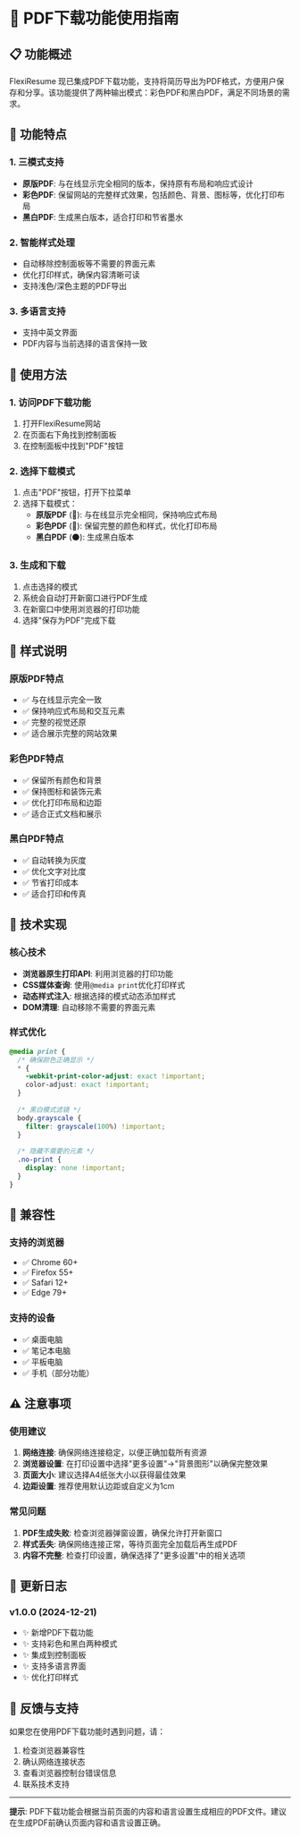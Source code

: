 # 📄 PDF下载功能使用指南

## 📋 功能概述

FlexiResume 现已集成PDF下载功能，支持将简历导出为PDF格式，方便用户保存和分享。该功能提供了两种输出模式：彩色PDF和黑白PDF，满足不同场景的需求。

## 🎯 功能特点

### 1. 三模式支持
- **原版PDF**: 与在线显示完全相同的版本，保持原有布局和响应式设计
- **彩色PDF**: 保留网站的完整样式效果，包括颜色、背景、图标等，优化打印布局
- **黑白PDF**: 生成黑白版本，适合打印和节省墨水

### 2. 智能样式处理
- 自动移除控制面板等不需要的界面元素
- 优化打印样式，确保内容清晰可读
- 支持浅色/深色主题的PDF导出

### 3. 多语言支持
- 支持中英文界面
- PDF内容与当前选择的语言保持一致

## 🚀 使用方法

### 1. 访问PDF下载功能
1. 打开FlexiResume网站
2. 在页面右下角找到控制面板
3. 在控制面板中找到"PDF"按钮

### 2. 选择下载模式
1. 点击"PDF"按钮，打开下拉菜单
2. 选择下载模式：
   - **原版PDF** (📱): 与在线显示完全相同，保持响应式布局
   - **彩色PDF** (🎨): 保留完整的颜色和样式，优化打印布局
   - **黑白PDF** (⚫): 生成黑白版本

### 3. 生成和下载
1. 点击选择的模式
2. 系统会自动打开新窗口进行PDF生成
3. 在新窗口中使用浏览器的打印功能
4. 选择"保存为PDF"完成下载

## 🎨 样式说明

### 原版PDF特点
- ✅ 与在线显示完全一致
- ✅ 保持响应式布局和交互元素
- ✅ 完整的视觉还原
- ✅ 适合展示完整的网站效果

### 彩色PDF特点
- ✅ 保留所有颜色和背景
- ✅ 保持图标和装饰元素
- ✅ 优化打印布局和边距
- ✅ 适合正式文档和展示

### 黑白PDF特点
- ✅ 自动转换为灰度
- ✅ 优化文字对比度
- ✅ 节省打印成本
- ✅ 适合打印和传真

## 🔧 技术实现

### 核心技术
- **浏览器原生打印API**: 利用浏览器的打印功能
- **CSS媒体查询**: 使用`@media print`优化打印样式
- **动态样式注入**: 根据选择的模式动态添加样式
- **DOM清理**: 自动移除不需要的界面元素

### 样式优化
```css
@media print {
  /* 确保颜色正确显示 */
  * {
    -webkit-print-color-adjust: exact !important;
    color-adjust: exact !important;
  }
  
  /* 黑白模式滤镜 */
  body.grayscale {
    filter: grayscale(100%) !important;
  }
  
  /* 隐藏不需要的元素 */
  .no-print {
    display: none !important;
  }
}
```

## 📱 兼容性

### 支持的浏览器
- ✅ Chrome 60+
- ✅ Firefox 55+
- ✅ Safari 12+
- ✅ Edge 79+

### 支持的设备
- ✅ 桌面电脑
- ✅ 笔记本电脑
- ✅ 平板电脑
- ✅ 手机（部分功能）

## ⚠️ 注意事项

### 使用建议
1. **网络连接**: 确保网络连接稳定，以便正确加载所有资源
2. **浏览器设置**: 在打印设置中选择"更多设置"→"背景图形"以确保完整效果
3. **页面大小**: 建议选择A4纸张大小以获得最佳效果
4. **边距设置**: 推荐使用默认边距或自定义为1cm

### 常见问题
1. **PDF生成失败**: 检查浏览器弹窗设置，确保允许打开新窗口
2. **样式丢失**: 确保网络连接正常，等待页面完全加载后再生成PDF
3. **内容不完整**: 检查打印设置，确保选择了"更多设置"中的相关选项

## 🔄 更新日志

### v1.0.0 (2024-12-21)
- ✨ 新增PDF下载功能
- ✨ 支持彩色和黑白两种模式
- ✨ 集成到控制面板
- ✨ 支持多语言界面
- ✨ 优化打印样式

## 🤝 反馈与支持

如果您在使用PDF下载功能时遇到问题，请：

1. 检查浏览器兼容性
2. 确认网络连接状态
3. 查看浏览器控制台错误信息
4. 联系技术支持

---

**提示**: PDF下载功能会根据当前页面的内容和语言设置生成相应的PDF文件。建议在生成PDF前确认页面内容和语言设置正确。
